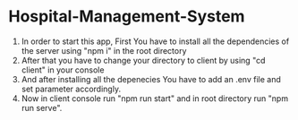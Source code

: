 # Hospital-Management-System

1. In order to start this app, First You have to install all the dependencies of the server using "npm i" in the root directory 
2. After that you have to change your directory to client by using "cd client" in your console 
3. And after installing all the depenecies You have to add an .env file and set parameter accordingly.
4. Now in client console run "npm run start" and in root directory run "npm run serve".
